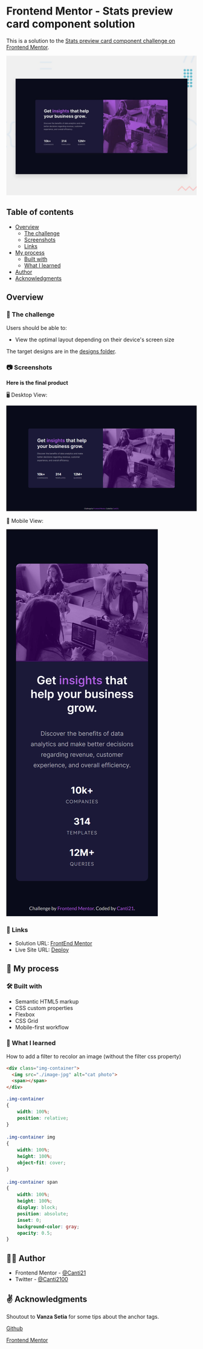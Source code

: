 # Frontend Mentor - Stats preview card component solution

This is a solution to the [Stats preview card component challenge on Frontend Mentor](https://www.frontendmentor.io/challenges/stats-preview-card-component-8JqbgoU62).

![Design preview for the Stats preview card component coding challenge](./design/desktop-preview.jpg)

## Table of contents

- [Overview](#overview)
  - [The challenge](#🎯-the-challenge)
  - [Screenshots](#📷-screenshots)
  - [Links](#🔗-links)
- [My process](#💭-my-process)
  - [Built with](#🛠-built-with)
  - [What I learned](#📖-what-i-learned)
- [Author](#🐱‍👤-author)
- [Acknowledgments](#✌-acknowledgments)

## Overview

### 🎯 The challenge

Users should be able to:

- View the optimal layout depending on their device's screen size

The target designs are in the [designs folder](./design/).
### 📷 Screenshots

**Here is the final product**

🖥️ Desktop View:

![](./screenshots/desktop-view.png)

📱 Mobile View:

![](./screenshots/mobile-view.png)

### 🔗 Links

- Solution URL: [FrontEnd Mentor]()
- Live Site URL: [Deploy]()

## 💭 My process

### 🛠 Built with

- Semantic HTML5 markup
- CSS custom properties
- Flexbox
- CSS Grid
- Mobile-first workflow

### 📖 What I learned

How to add a filter to recolor an image (without the filter css property)

```html
<div class="img-container">
  <img src="./image-jpg" alt="cat photo">
  <span></span>
</div>
```

```css
.img-container
{
    width: 100%;
    position: relative;
}

.img-container img
{
    width: 100%;
    height: 100%;
    object-fit: cover;
}

.img-container span
{
    width: 100%;
    height: 100%;
    display: block;
    position: absolute;
    inset: 0;
    background-color: gray;
    opacity: 0.5;
}
```

## 🐱‍👤 Author

- Frontend Mentor - [@Canti21](https://www.frontendmentor.io/profile/Canti21)
- Twitter - [@Canti2100](https://www.twitter.com/Canti2100)

## ✌ Acknowledgments

Shoutout to **Vanza Setia** for some tips about the anchor tags.

[Github](https://github.com/vanzasetia)

[Frontend Mentor](https://www.frontendmentor.io/profile/vanzasetia)
